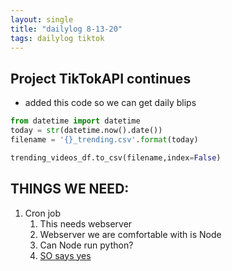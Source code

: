 ```yaml
---
layout: single
title: "dailylog 8-13-20"
tags: dailylog tiktok
---
```


## Project TikTokAPI continues

- added this code so we can get daily blips

```python
from datetime import datetime
today = str(datetime.now().date())
filename = '{}_trending.csv'.format(today)

trending_videos_df.to_csv(filename,index=False)
```

## THINGS WE NEED:

1. Cron job
   1. This needs webserver
   2. Webserver we are comfortable with is Node
   3. Can Node run python?
   4. [SO says yes](https://stackoverflow.com/questions/23450534/how-to-call-a-python-function-from-node-js)
